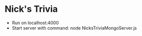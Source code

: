 # Nick's Trivia

* Run on localhost:4000
* Start server with command: node NicksTriviaMongoServer.js